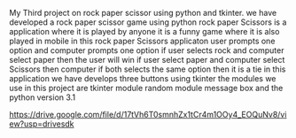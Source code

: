 My Third project on rock paper scissor  using python and tkinter.
we have developed a rock paper scissor game using python rock paper Scissors is a application where it is played by anyone it is a funny game where it is also played in mobile in this rock paper Scissors applicaton user prompts one option and computer prompts one option if user selects rock and computer select paper then the user will win if user select paper and computer select Scissors then computer if both selects the same option then it is a tie in this application we have develops three buttons using tkinter the modules we use in this project are tkinter module random module message box and the python version 3.1


https://drive.google.com/file/d/17tVh6T0smnhZx1tCr4m1OOy4_EOQuNv8/view?usp=drivesdk
